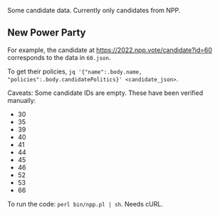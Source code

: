 
Some candidate data.  Currently only candidates from NPP.

## New Power Party

For example, the candidate at <https://2022.npp.vote/candidate?id=60> corresponds to the data in `60.json`.

To get their policies, `jq '{"name":.body.name, "policies":.body.candidatePolitics}' <candidate_json>`.

Caveats: Some candidate IDs are empty.  These have been verified manually:

* 30
* 35
* 39
* 40
* 41
* 44
* 45
* 46
* 52
* 53
* 66

To run the code: `perl bin/npp.pl | sh`.  Needs cURL.
